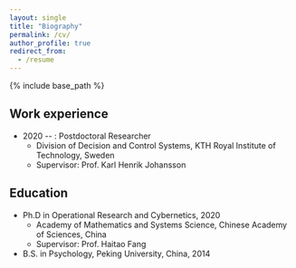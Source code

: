 ```yaml
---
layout: single
title: "Biography"
permalink: /cv/
author_profile: true
redirect_from:
  - /resume
---
```


{% include base_path %}

## Work experience

* 2020 -- : Postdoctoral Researcher
  * Division of Decision and Control Systems, KTH Royal Institute of Technology, Sweden
  * Supervisor: Prof. Karl Henrik Johansson

## Education

* Ph.D in Operational Research and Cybernetics, 2020
  * Academy of Mathematics and Systems Science, Chinese Academy of Sciences, China
  * Supervisor: Prof. Haitao Fang
* B.S. in Psychology, Peking University, China, 2014


<!--
## Teaching

* TA -- EL1010 Automatic Control, General Course, KTH Royal Institute of Technology, 2022
-->



<!--  <ul>{% for post in site.teaching reversed %}
    {% include archive-single-cv.html %}
  {% endfor %}</ul>-->

  
<!-- ## Service and leadership
* Currently signed in to 43 different slack teams-->


<!-- Skills
======
* Skill 1
* Skill 2
  * Sub-skill 2.1
  * Sub-skill 2.2
  * Sub-skill 2.3
* Skill 3
Publications
======
  <ul>{% for post in site.publications reversed %}
    {% include archive-single-cv.html %}
  {% endfor %}</ul>
Talks
======
  <ul>{% for post in site.talks reversed %}
    {% include archive-single-talk-cv.html  %}
  {% endfor %}</ul>-->  

